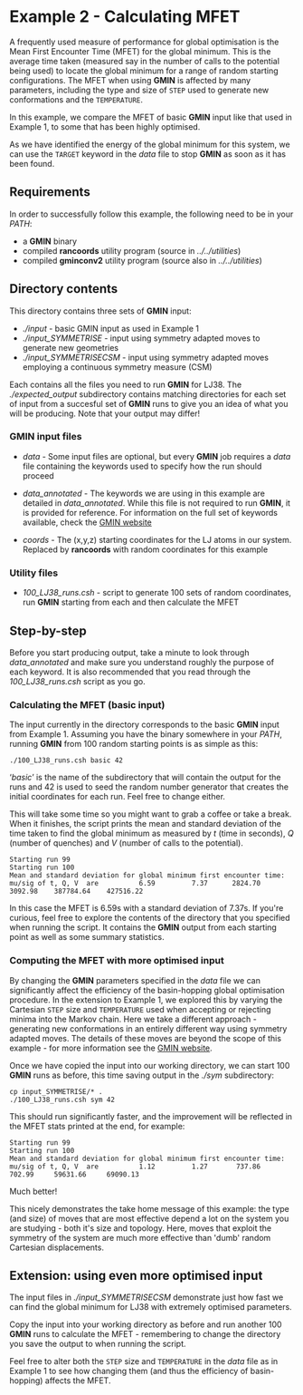 # Example 2 - Calculating MFET

A frequently used measure of performance for global optimisation is the Mean First Encounter Time (MFET) for the global minimum. This is the average time taken 
(measured say in the number of calls to the potential being used) to locate the global minimum for a range of random starting configurations. The MFET when using 
**GMIN** is affected by many parameters, including the type and size of `STEP` used to generate new conformations and the `TEMPERATURE`.

In this example, we compare the MFET of basic **GMIN** input like that used in Example 1, to some that has been highly optimised. 

As we have identified the energy of the global minimum for this system, we can use the `TARGET` keyword in the *data* file to stop **GMIN** as soon as it has been 
found.

## Requirements
In order to successfully follow this example, the following need to be in your *PATH*:

- a **GMIN** binary
- compiled **rancoords** utility program (source in *../../utilities*)
- compiled **gminconv2** utility program (source also in *../../utilities*)

## Directory contents
This directory contains three sets of **GMIN** input:

- *./input* 			- basic GMIN input as used in Example 1
- *./input_SYMMETRISE*		- input using symmetry adapted moves to generate new geometries
- *./input_SYMMETRISECSM*	- input using symmetry adapted moves employing a continuous symmetry measure (CSM) 

Each contains all the files you need to run **GMIN** for LJ38. The *./expected_output* subdirectory contains matching directories for each set of input from a 
succesful set of **GMIN** runs to give you an idea of what you will be producing. Note that your output may differ!

### GMIN input files

- *data* -		Some input files are optional, but every **GMIN** job requires a *data* file containing the keywords used to specify 
			how the run should proceed 
		
- *data_annotated* -	The keywords we are using in this example are detailed in *data_annotated*. While this file is not required to run **GMIN**, it is
			provided for reference. For information on the full set of keywords available, check the [GMIN website](http://www-wales.ch.cam.ac.uk/GMIN)

- *coords* - 		The (x,y,z) starting coordinates for the LJ atoms in our system. Replaced by **rancoords** with random coordinates for this example 

### Utility files

- *100_LJ38_runs.csh* -	script to generate 100 sets of random coordinates, run **GMIN** starting from each and then calculate the MFET

## Step-by-step

Before you start producing output, take a minute to look through *data_annotated* and make sure you understand roughly the purpose of each keyword. It is also 
recommended that you read through the *100_LJ38_runs.csh* script as you go. 

### Calculating the MFET (basic input)

The input currently in the directory corresponds to the basic **GMIN** input from Example 1. Assuming you have the binary somewhere in your *PATH*, running
**GMIN** from 100 random starting points is as simple as this:

```
./100_LJ38_runs.csh basic 42
```

‘*basic*’ is the name of the subdirectory that will contain the output for the runs and 42 is used to seed the random number generator that creates the initial 
coordinates for each run. Feel free to change either.

This will take some time so you might want to grab a coffee or take a break. When it finishes, the script prints the mean and standard deviation of the time taken 
to find the global minimum as measured by *t* (time in seconds), *Q* (number of quenches) and *V* (number of calls to the potential). 

```
Starting run 99
Starting run 100
Mean and standard deviation for global minimum first encounter time:
mu/sig of t, Q, V  are          6.59         7.37      2824.70      3092.98    387784.64    427516.22
```

In this case the MFET is 6.59s with a standard deviation of 7.37s. If you're curious, feel free to explore the contents of the directory that you specified 
when running the script. It contains the **GMIN** output from each starting point as well as some summary statistics.

### Computing the MFET with more optimised input

By changing the **GMIN** parameters specified in the *data* file we can significantly affect the efficiency of the basin-hopping global optimisation procedure.
In the extension to Example 1, we explored this by varying the Cartesian `STEP` size and `TEMPERATURE` used when accepting or rejecting minima into the Markov chain.
Here we take a different approach - generating new conformations in an entirely different way using symmetry adapted moves. The details of these moves are beyond
the scope of this example - for more information see the [GMIN website](http://www-wales.ch.cam.ac.uk/GMIN).

Once we have copied the input into our working directory, we can start 100 **GMIN** runs as before, this time saving output in the *./sym* subdirectory:
```
cp input_SYMMETRISE/* .
./100_LJ38_runs.csh sym 42
```

This should run significantly faster, and the improvement will be reflected in the MFET stats printed at the end, for example:
```
Starting run 99
Starting run 100
Mean and standard deviation for global minimum first encounter time:
mu/sig of t, Q, V  are          1.12         1.27       737.86       702.99     59631.66     69090.13
```

Much better! 

This nicely demonstrates the take home message of this example: the type (and size) of moves that are most effective depend a lot on the system you are 
studying - both it's size and topology. Here, moves that exploit the symmetry of the system are much more effective than 'dumb' random Cartesian displacements.

## Extension: using even more optimised input

The input files in *./input_SYMMETRISECSM* demonstrate just how fast we can find the global minimum for LJ38 with extremely optimised parameters. 

Copy the input into your working directory as before and run another 100 **GMIN** runs to calculate the MFET - remembering to change the directory you 
save the output to when running the script.

Feel free to alter both the `STEP` size and `TEMPERATURE` in the *data* file as in Example 1 to see how changing them (and thus the efficiency of basin-hopping) 
affects the MFET. 
